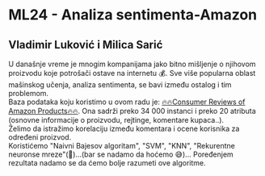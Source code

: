 # ML24 - Analiza sentimenta-Amazon
## Vladimir Luković i Milica Sarić

U današnje vreme je mnogim kompanijama jako bitno mišljenje o njihovom proizvodu koje potrošači ostave na internetu :moneybag:. 
Sve više popularna oblast mašinskog učenja, analiza sentimenta, se bavi između ostalog i tim problemom.  
Baza podataka koju koristimo u ovom radu je: [:fire::fire:Consumer Reviews of Amazon Products:fire::fire:](https://www.kaggle.com/datafiniti/consumer-reviews-of-amazon-products).
Ona sadrži preko 34 000 instanci i preko 20 atributa (osnovne informacije o proizvodu, rejtinge, komentare kupaca..).  
Želimo da istražimo korelaciju između komentara i ocene korisnika za određeni proizvod.  
Koristićemo "Naivni Bajesov algoritam", "SVM", "KNN", "Rekurentne neuronse mreze"(:eyes:)...(bar se nadamo da hoćemo :sweat_smile:)... 
Poređenjem rezultata nadamo se da ćemo bolje razumeti ove algoritme.

